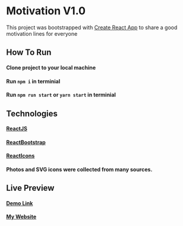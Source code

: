 # Motivation V1.0

This project was bootstrapped with [Create React App](https://github.com/facebook/create-react-app) to share a good motivation lines for everyone

## How To Run

#### Clone project to your local machine

#### Run `npm i` in terminial

#### Run `npm run start` or `yarn start` in terminial


## Technologies

#### [ReactJS](https://github.com/facebook/create-react-app)
#### [ReactBootstrap](https://react-bootstrap.github.io/)
#### [ReactIcons](https://react-icons.github.io/)
#### Photos and SVG icons were collected from many sources.

## Live Preview

#### [Demo Link](https://maim.cf/land/motivation/)
#### [My Website](https://maim.cf/)


